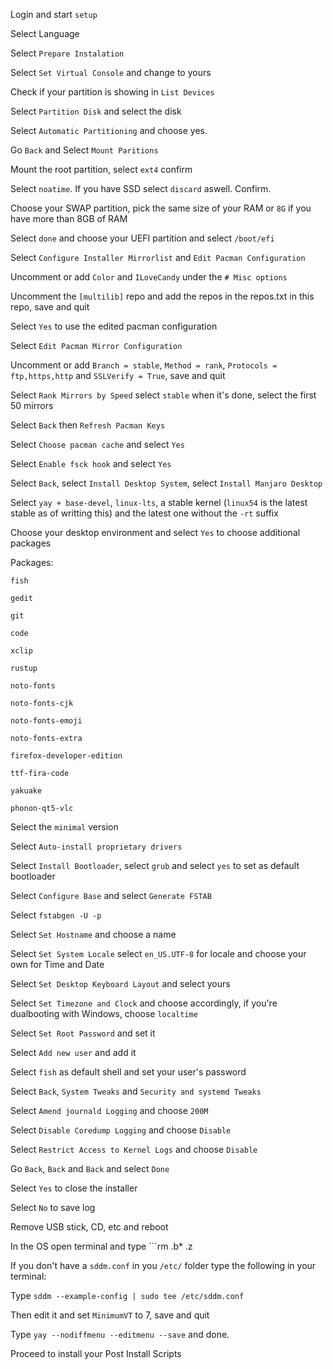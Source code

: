 Login and start ```setup```

Select Language

Select ```Prepare Instalation```

Select ```Set Virtual Console``` and change to yours

Check if your partition is showing in ```List Devices```

Select ```Partition Disk``` and select the disk

Select ```Automatic Partitioning``` and choose yes.

Go ```Back``` and Select ```Mount Paritions```

Mount the root partition, select ```ext4``` confirm

Select ```noatime```. If you have SSD select ```discard``` aswell. Confirm.

Choose your SWAP partition, pick the same size of your RAM or ```8G``` if you have more than 8GB of RAM

Select ```done``` and choose your UEFI partition and select ```/boot/efi```

Select ```Configure Installer Mirrorlist``` and ```Edit Pacman Configuration```

Uncomment or add ```Color``` and ```ILoveCandy``` under the ```# Misc options```

Uncomment the ```[multilib]``` repo and add the repos in the repos.txt in this repo, save and quit

Select ```Yes``` to use the edited pacman configuration

Select ```Edit Pacman Mirror Configuration```

Uncomment or add ```Branch = stable```, ```Method = rank```, ```Protocols = ftp,https,http``` and ```SSLVerify = True```, save and quit

Select ```Rank Mirrors by Speed``` select ```stable``` when it's done, select the first 50 mirrors

Select ```Back``` then ```Refresh Pacman Keys```

Select ```Choose pacman cache``` and select ```Yes```

Select ```Enable fsck hook``` and select ```Yes```

Select ```Back```, select ```Install Desktop System```, select ```Install Manjaro Desktop```

Select ```yay + base-devel```, ```linux-lts```, a stable kernel (```linux54``` is the latest stable as of writting this) and the latest one without the ```-rt``` suffix

Choose your desktop environment and select ```Yes``` to choose additional packages

Packages:

```fish```

```gedit```

```git```

```code```

```xclip```

```rustup```

```noto-fonts```

```noto-fonts-cjk```

```noto-fonts-emoji```

```noto-fonts-extra```

```firefox-developer-edition```

```ttf-fira-code```

```yakuake```

```phonon-qt5-vlc```

Select the ```minimal``` version

Select ```Auto-install proprietary drivers```

Select ```Install Bootloader```, select ```grub``` and select ```yes``` to set as default bootloader

Select ```Configure Base``` and select ```Generate FSTAB```

Select ```fstabgen -U -p```

Select ```Set Hostname``` and choose a name

Select ```Set System Locale``` select ```en_US.UTF-8``` for locale and choose your own for Time and Date

Select ```Set Desktop Keyboard Layout``` and select yours

Select ```Set Timezone and Clock``` and choose accordingly, if you're dualbooting with Windows, choose ```localtime```

Select ```Set Root Password``` and set it

Select ```Add new user``` and add it

Select ```fish``` as default shell and set your user's password

Select ```Back```, ```System Tweaks``` and ```Security and systemd Tweaks```

Select ```Amend journald Logging``` and choose ```200M```

Select ```Disable Coredump Logging``` and choose ```Disable```

Select ```Restrict Access to Kernel Logs``` and choose ```Disable```

Go ```Back```, ```Back``` and ```Back``` and select  ```Done```

Select ```Yes``` to close the installer

Select ```No``` to save log

Remove USB stick, CD, etc and reboot



In the OS open terminal and type ```rm .b* .z

If you don't have a ```sddm.conf``` in you ```/etc/``` folder type the following in your terminal:

Type ```sddm --example-config | sudo tee /etc/sddm.conf```

Then edit it and set ```MinimumVT``` to 7, save and quit

Type ```yay --nodiffmenu --editmenu --save``` and done.



Proceed to install your Post Install Scripts

